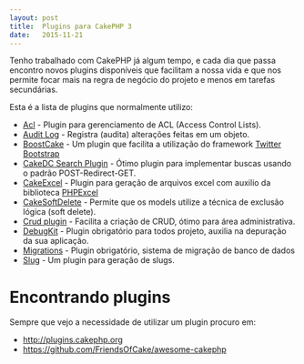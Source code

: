 ```yaml
---
layout: post
title:  Plugins para CakePHP 3
date:   2015-11-21
---
```


Tenho trabalhado com CakePHP já algum tempo, e cada dia que passa encontro novos plugins disponíveis que facilitam a nossa vida e que nos permite focar mais na regra de negócio do projeto e menos em tarefas secundárias.

Esta é a lista de plugins que normalmente utilizo:

- [Acl](https://github.com/cakephp/acl) - Plugin para gerenciamento de ACL (Access Control Lists).
- [Audit Log](https://github.com/jippi/cakephp-audit-log) - Registra (audita) alterações feitas em um objeto.
- [BoostCake](https://github.com/slywalker/cakephp-plugin-boost_cake) - Um plugin que facilita a utilização do framework [Twitter Bootstrap](http://getbootstrap.com)
- [CakeDC Search Plugin](https://github.com/cakedc/search) - Ótimo plugin para implementar buscas usando o padrão POST-Redirect-GET.
- [CakeExcel](https://github.com/dakota/CakeExcel/tree/3.0) - Plugin para geração de arquivos excel com auxilio da biblioteca [PHPExcel](https://github.com/PHPOffice/PHPExcel)
- [CakeSoftDelete](https://github.com/PGBI/cakephp3-soft-delete) - Permite que os models utilize a técnica de exclusão lógica (soft delete).
- [Crud plugin](https://github.com/FriendsOfCake/crud) - Facilita a criação de CRUD, ótimo para área administrativa.
- [DebugKit](https://github.com/cakephp/debug_kit) - Plugin obrigatório para todos projeto, auxilia na depuração da sua aplicação.
- [Migrations](https://github.com/cakephp/migrations) - Plugin obrigatório, sistema de migração de banco de dados
- [Slug](https://github.com/UseMuffin/Slug) - Um plugin para geração de slugs.


# Encontrando plugins
Sempre que vejo a necessidade de utilizar um plugin procuro em:
- http://plugins.cakephp.org
- https://github.com/FriendsOfCake/awesome-cakephp
